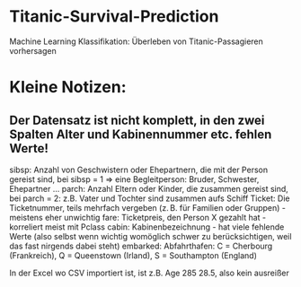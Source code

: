 # Titanic-Survival-Prediction
Machine Learning Klassifikation: Überleben von Titanic-Passagieren vorhersagen

# Kleine Notizen:

## Der Datensatz ist nicht komplett, in den zwei Spalten Alter und Kabinennummer etc. fehlen Werte!

sibsp: Anzahl von Geschwistern oder Ehepartnern, die mit der Person gereist sind, bei sibsp = 1 => eine Begleitperson: Bruder, Schwester, Ehepartner ...
parch: Anzahl Eltern oder Kinder, die zusammen gereist sind, bei parch = 2: z.B. Vater und Tochter sind zusammen aufs Schiff
Ticket: Die Ticketnummer, teils mehrfach vergeben (z. B. für Familien oder Gruppen) - meistens eher unwichtig
fare: Ticketpreis, den Person X gezahlt hat - korreliert meist mit Pclass
cabin: Kabinenbezeichnung - hat viele fehlende Werte (also selbst wenn wichtig womöglich schwer zu berücksichtigen, weil das fast nirgends dabei steht)
embarked: Abfahrthafen: C = Cherbourg (Frankreich), Q = Queenstown (Irland), S = Southampton (England)

In der Excel wo CSV importiert ist, ist z.B. Age 285 28.5, also kein ausreißer
